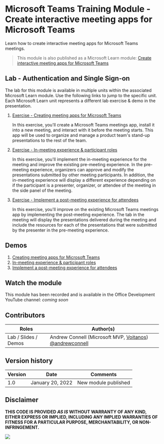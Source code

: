 # Microsoft Teams Training Module - Create interactive meeting apps for Microsoft Teams

Learn how to create interactive meeting apps for Microsoft Teams meetings.

> This module is also published as a Microsoft Learn module: [Create interactive meeting apps for Microsoft Teams](https://docs.microsoft.com/learn/modules/msteams-meetings-apps)

## Lab - Authentication and Single Sign-on

The lab for this module is available in multiple units within the associated Microsoft Learn module. Use the following links to jump to the specific unit. Each Microsoft Learn unit represents a different lab exercise & demo in the presentation.

1. [Exercise - Creating meeting apps for Microsoft Teams](https://docs.microsoft.com/learn/modules/msteams-meetings-apps/3-exercise-create-meeting-app)

   In this exercise, you'll create a Microsoft Teams meetings app, install it into a new meeting, and interact with it before the meeting starts. This app will be used to organize and manage a product team's stand-up presentations to the rest of the team.

1. [Exercise - In-meeting experience & participant roles](https://docs.microsoft.com/learn/modules/msteams-meetings-apps/5-exercise-participants-in-meeting-experiences)

   In this exercise, you'll implement the in-meeting experience for the meeting and improve the existing pre-meeting experience. In the pre-meeting experience, organizers can approve and modify the presentations submitted by other meeting participants. In addition, the in-meeting experience will display a different experience depending on if the participant is a presenter, organizer, or attendee of the meeting in the side panel of the meeting.

1. [Exercise - Implement a post-meeting experience for attendees](https://docs.microsoft.com/learn/modules/msteams-meetings-apps/7-exercise-post-meeting-experience)

   In this exercise, you'll improve on the existing Microsoft Teams meetings app by implementing the post-meeting experience. The tab in the meeting will display the presentations delivered during the meeting and include the resources for each of the presentations that were submitted by the presenter in the pre-meeting experience.

## Demos

1. [Creating meeting apps for Microsoft Teams](./Demos/01-learn-msteams-meetings)
1. [In-meeting experience & participant roles](./Demos/02-learn-msteams-meetings)
1. [Implement a post-meeting experience for attendees](./Demos/03-learn-msteams-meetings)

## Watch the module

This module has been recorded and is available in the Office Development YouTube channel: _coming soon_

## Contributors

| Roles                | Author(s)                                                                             |
| -------------------- | ------------------------------------------------------------------------------------- |
| Lab / Slides / Demos | Andrew Connell (Microsoft MVP, [Voitanos](//github.com/voitanos)) [@andrewconnell](//github.com/andrewconnell) |

## Version history

| Version |       Date       |       Comments       |
| ------- | ---------------- | -------------------- |
| 1.0     | January 20, 2022 | New module published |

## Disclaimer

**THIS CODE IS PROVIDED _AS IS_ WITHOUT WARRANTY OF ANY KIND, EITHER EXPRESS OR IMPLIED, INCLUDING ANY IMPLIED WARRANTIES OF FITNESS FOR A PARTICULAR PURPOSE, MERCHANTABILITY, OR NON-INFRINGEMENT.**

<img src="https://telemetry.sharepointpnp.com/TrainingContent/Teams/90%20Create%20interactive%20meeting%20apps%20for%20Microsoft%20Teams" />
